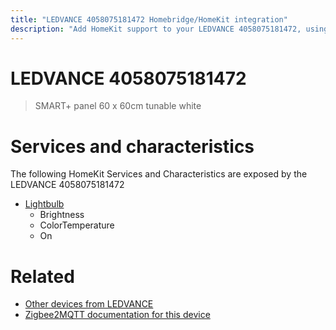 ```yaml
---
title: "LEDVANCE 4058075181472 Homebridge/HomeKit integration"
description: "Add HomeKit support to your LEDVANCE 4058075181472, using Homebridge, Zigbee2MQTT and homebridge-z2m."
---
```

<!---
This file has been GENERATED using src/docgen/docgen.ts
DO NOT EDIT THIS FILE MANUALLY!
-->
# LEDVANCE 4058075181472
> SMART+ panel 60 x 60cm tunable white


# Services and characteristics
The following HomeKit Services and Characteristics are exposed by
the LEDVANCE 4058075181472

* [Lightbulb](../../light.md)
  * Brightness
  * ColorTemperature
  * On


# Related
* [Other devices from LEDVANCE](../index.md#ledvance)
* [Zigbee2MQTT documentation for this device](https://www.zigbee2mqtt.io/devices/4058075181472.html)